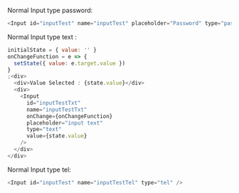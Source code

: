 Normal Input type password:

```js
<Input id="inputTest" name="inputTest" placeholder="Password" type="password" />
```

Normal Input type text :

```js
initialState = { value: '' }
onChangeFunction = e => {
  setState({ value: e.target.value })
}
;<div>
  <div>Value Selected : {state.value}</div>
  <div>
    <Input
      id="inputTestTxt"
      name="inputTestTxt"
      onChange={onChangeFunction}
      placeholder="input text"
      type="text"
      value={state.value}
    />
  </div>
</div>
```

Normal Input type tel:

```js
<Input id="inputTest" name="inputTestTel" type="tel" />
```
